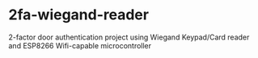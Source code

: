 # 2fa-wiegand-reader
2-factor door authentication project using Wiegand Keypad/Card reader and ESP8266 Wifi-capable microcontroller
